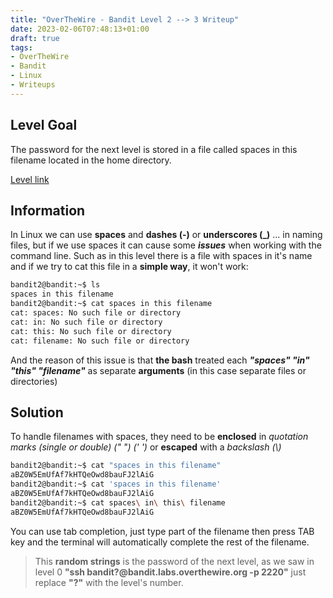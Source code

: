 ```yaml
---
title: "OverTheWire - Bandit Level 2 --> 3 Writeup"
date: 2023-02-06T07:48:13+01:00
draft: true
tags:
- OverTheWire
- Bandit
- Linux
- Writeups
---
```


## Level Goal
The password for the next level is stored in a file called spaces in this filename located in the home directory.

[Level link](https://overthewire.org/wargames/bandit/bandit3.html)


## Information
In Linux we can use **spaces** and **dashes (-)** or **underscores (_)** ... in naming files, but if we use spaces it can cause some **_issues_** when working with the command line. Such as in this level there is a file with spaces in it's name and if we try to cat this file in a **simple way**, it won't work:

```bash
bandit2@bandit:~$ ls
spaces in this filename
bandit2@bandit:~$ cat spaces in this filename
cat: spaces: No such file or directory
cat: in: No such file or directory
cat: this: No such file or directory
cat: filename: No such file or directory
```
And the reason of this issue is that **the bash** treated each **_"spaces" "in" "this" "filename"_** as separate **arguments** (in this case separate files or directories)
## Solution
To handle filenames with spaces, they need to be **enclosed** in _quotation marks (single or double) (" ") (' ')_ or **escaped** with a _backslash (\\)_

```bash
bandit2@bandit:~$ cat "spaces in this filename" 
aBZ0W5EmUfAf7kHTQeOwd8bauFJ2lAiG
bandit2@bandit:~$ cat 'spaces in this filename' 
aBZ0W5EmUfAf7kHTQeOwd8bauFJ2lAiG
bandit2@bandit:~$ cat spaces\ in\ this\ filename 
aBZ0W5EmUfAf7kHTQeOwd8bauFJ2lAiG
```
You can use tab completion, just type part of the filename then press TAB key and the terminal will automatically complete the rest of the filename.

> This **random strings** is the password of the next level, as we saw in level 0 **"ssh bandit?@bandit.labs.overthewire.org -p 2220"** just replace **"?"** with the level's number.